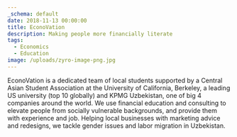 ```yaml
---
_schema: default
date: 2018-11-13 00:00:00
title: EconoVation
description: Making people more financially literate
tags:
  - Economics
  - Education
image: /uploads/zyro-image-png.jpg
---
```

EconoVation is a dedicated team of local students supported by a Central Asian Student Association at the University of California, Berkeley, a leading US university (top 10 globally) and KPMG Uzbekistan, one of big 4 companies around the world. We use financial education and consulting to elevate people from socially vulnerable backgrounds, and provide them with experience and job. Helping local businesses with marketing advice and redesigns, we tackle gender issues and labor migration in Uzbekistan.

&nbsp;